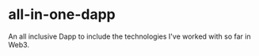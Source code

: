 # all-in-one-dapp
An all inclusive Dapp to include the technologies I've worked with so far in Web3.
